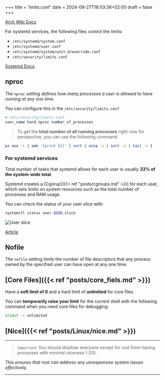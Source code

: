 +++
title = 'limits.conf'
date = 2024-08-27T18:03:38+02:00
draft = false
+++

[Arch Wiki Docs](https://wiki.archlinux.org/title/Limits.conf)

For systemd services, the following files control the limits:

- `/etc/systemd/system.conf`
- `/etc/systemd/user.conf`
- `/etc/systemd/system/unit.d/override.conf`
- `/etc/security/limits.conf`

[Systemd Docs](https://man.archlinux.org/man/systemd-system.conf.5).

## nproc
*The `nproc` setting defines how many processes a user is allowed to have running at any one time.*


You can configure this in the `/etc/security/limits.conf` 
```bash
# /etc/security/limits.conf
user_name hard nproc number_of_processes
```

> To get the **total number of all running processes** right now for perspective, you can use the following command:

```bash
ps aux -L | awk '{print $1}' | sort | uniq -c | sort -n | tail -n 1
```

### For systemd services
  Total number of tasks that systemd allows for each user is usually **33% of the system-wide total**. 

Systemd creates a [Cgorup]({{< ref "posts/cgroups.md" >}}) for each user, which sets limits on system resources such as the total number of processes and RAM usage.

You can check the status of your user slice with:

```bash
systemctl status user-$UID.slice
```
![User slice ](/Notes/user_slice_process_limit_visual.png)

[Article](https://www.baeldung.com/linux/fork-bombs)
## Nofile

The `nofile` setting limits the number of file descriptors that any process owned by the specified user can have open at any one time.

## [Core Files]({{< ref "posts/core_fiels.md" >}})

Have a **soft limit of 0** and a hard limit of **unlimited** for core files.

You can **temporarily raise your limit** for the current shell with the following command when you need core files for debugging:

```bash
ulimit -c unlimited
```

## [Nice]({{< ref "posts/Linux/nice.md" >}})
--- 
>`Important` You should disallow everyone except for root from having processes with minimal niceness (-20). 

*This ensures that root can address any unresponsive system issues effectively.*

---


